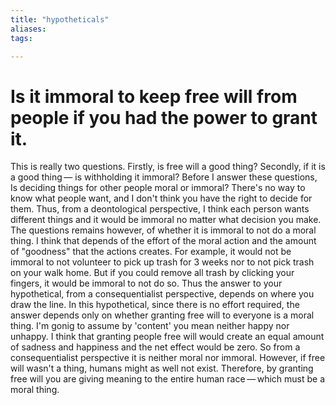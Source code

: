 ```yaml
---
title: "hypotheticals"
aliases: 
tags: 

---
```


# Is it immoral to keep free will from people if you had the power to grant it.

This is really two questions. Firstly, is free will a good thing? Secondly, if it is a good thing — is withholding it immoral? Before I answer these questions, Is deciding things for other people moral or immoral? There's no way to know what people want, and I don't think you have the right to decide for them. Thus, from a deontological perspective, I think each person wants different things and it would be immoral no matter what decision you make. The questions remains however, of whether it is immoral to not do a moral thing. I think that depends of the effort of the moral action and the amount of "goodness" that the actions creates. For example, it would not be immoral to not volunteer to pick up trash for 3 weeks nor to not pick trash on your walk home. But if you could remove all trash by clicking your fingers, it would be immoral to not do so. Thus the answer to your hypothetical, from a consequentialist perspective, depends on where you draw the line. In this hypothetical, since there is no effort required, the answer depends only on whether granting free will to everyone is a moral thing. I'm gonig to assume by 'content' you mean neither happy nor unhappy. I think that granting people free will would create an equal amount of sadness and happiness and the net effect would be zero. So from a consequentialist perspective it is neither moral nor immoral. However, if free will wasn't a thing, humans might as well not exist. Therefore, by granting free will you are giving meaning to the entire human race — which must be a moral thing. 